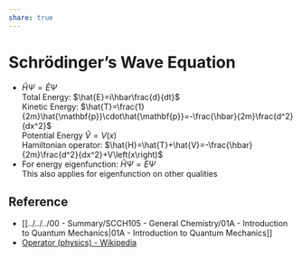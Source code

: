 ```yaml
---
share: true
---
```


# Schrödinger’s Wave Equation

- $\hat{H}\Psi=\hat{E}\Psi$  
  Total Energy: $\hat{E}=i\hbar\frac{d}{dt}$  
  Kinetic Energy: $\hat{T}=\frac{1}{2m}\hat{\mathbf{p}}\cdot\hat{\mathbf{p}}=-\frac{\hbar}{2m}\frac{d^2}{dx^2}$  
  Potential Energy $\hat{V}=V(x)$  
  Hamiltonian operator: $\hat{H}=\hat{T}+\hat{V}=-\frac{\hbar}{2m}\frac{d^2}{dx^2}+V\left(x\right)$
- For energy eigenfunction: $\hat{H}\Psi=E\Psi$  
  This also applies for eigenfunction on other qualities

## Reference

- [[../../../00 - Summary/SCCH105 - General Chemistry/01A - Introduction to Quantum Mechanics|01A - Introduction to Quantum Mechanics]]
- [Operator (physics) - Wikipedia](https://en.wikipedia.org/wiki/Operator_(physics)#Table_of_QM_operators)
